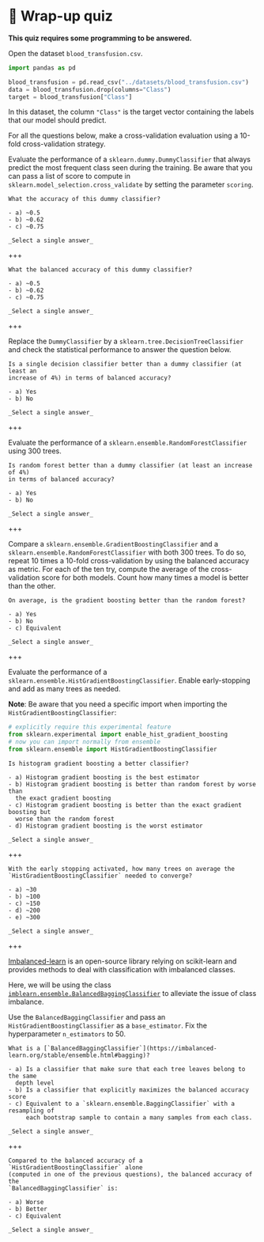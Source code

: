 # 🏁 Wrap-up quiz

**This quiz requires some programming to be answered.**

Open the dataset `blood_transfusion.csv`.

```py
import pandas as pd

blood_transfusion = pd.read_csv("../datasets/blood_transfusion.csv")
data = blood_transfusion.drop(columns="Class")
target = blood_transfusion["Class"]
```

In this dataset, the column `"Class"` is the target vector containing the
labels that our model should predict.

For all the questions below, make a cross-validation evaluation using a
10-fold cross-validation strategy.

Evaluate the performance of a `sklearn.dummy.DummyClassifier` that always
predict the most frequent class seen during the training. Be aware that you can
pass a list of score to compute in `sklearn.model_selection.cross_validate` by
setting the parameter `scoring`.

```{admonition} Question
What the accuracy of this dummy classifier?

- a) ~0.5
- b) ~0.62
- c) ~0.75

_Select a single answer_
```

+++

```{admonition} Question
What the balanced accuracy of this dummy classifier?

- a) ~0.5
- b) ~0.62
- c) ~0.75

_Select a single answer_
```

+++

Replace the `DummyClassifier` by a `sklearn.tree.DecisionTreeClassifier` and
check the statistical performance to answer the question below.

```{admonition} Question
Is a single decision classifier better than a dummy classifier (at least an
increase of 4%) in terms of balanced accuracy?

- a) Yes
- b) No

_Select a single answer_
```

+++

Evaluate the performance of a `sklearn.ensemble.RandomForestClassifier` using
300 trees.

```{admonition} Question
Is random forest better than a dummy classifier (at least an increase of 4%)
in terms of balanced accuracy?

- a) Yes
- b) No

_Select a single answer_
```

+++

Compare a `sklearn.ensemble.GradientBoostingClassifier` and a
`sklearn.ensemble.RandomForestClassifier` with both 300 trees. To do so, repeat
10 times a 10-fold cross-validation by using the balanced accuracy as metric.
For each of the ten try, compute the average of the cross-validation score
for both models. Count how many times a model is better than the other.

```{admonition} Question
On average, is the gradient boosting better than the random forest?

- a) Yes
- b) No
- c) Equivalent

_Select a single answer_
```

+++

Evaluate the performance of a
`sklearn.ensemble.HistGradientBoostingClassifier`. Enable early-stopping and
add as many trees as needed.

**Note**: Be aware that you need a specific import when importing the
`HistGradientBoostingClassifier`:

```py
# explicitly require this experimental feature
from sklearn.experimental import enable_hist_gradient_boosting
# now you can import normally from ensemble
from sklearn.ensemble import HistGradientBoostingClassifier
```

```{admonition} Question
Is histogram gradient boosting a better classifier?

- a) Histogram gradient boosting is the best estimator
- b) Histogram gradient boosting is better than random forest by worse than
  the exact gradient boosting
- c) Histogram gradient boosting is better than the exact gradient boosting but
  worse than the random forest
- d) Histogram gradient boosting is the worst estimator

_Select a single answer_
```

+++

```{admonition} Question
With the early stopping activated, how many trees on average the
`HistGradientBoostingClassifier` needed to converge?

- a) ~30
- b) ~100
- c) ~150
- d) ~200
- e) ~300

_Select a single answer_
```

+++

[Imbalanced-learn](https://imbalanced-learn.org/stable/) is an open-source
library relying on scikit-learn and provides methods to deal with
classification with imbalanced classes.

Here, we will be using the class
[`imblearn.ensemble.BalancedBaggingClassifier`](https://imbalanced-learn.org/stable/references/generated/imblearn.ensemble.BalancedBaggingClassifier.html)
to alleviate the issue of class imbalance.

Use the `BalancedBaggingClassifier` and pass an
`HistGradientBoostingClassifier` as a `base_estimator`. Fix the hyperparameter
`n_estimators` to 50.

```{admonition} Question
What is a [`BalancedBaggingClassifier`](https://imbalanced-learn.org/stable/ensemble.html#bagging)?

- a) Is a classifier that make sure that each tree leaves belong to the same
  depth level
- b) Is a classifier that explicitly maximizes the balanced accuracy score
- c) Equivalent to a `sklearn.ensemble.BaggingClassifier` with a resampling of
     each bootstrap sample to contain a many samples from each class.

_Select a single answer_
```

+++

```{admonition} Question
Compared to the balanced accuracy of a `HistGradientBoostingClassifier` alone
(computed in one of the previous questions), the balanced accuracy of the
`BalancedBaggingClassifier` is:

- a) Worse
- b) Better
- c) Equivalent

_Select a single answer_
```
